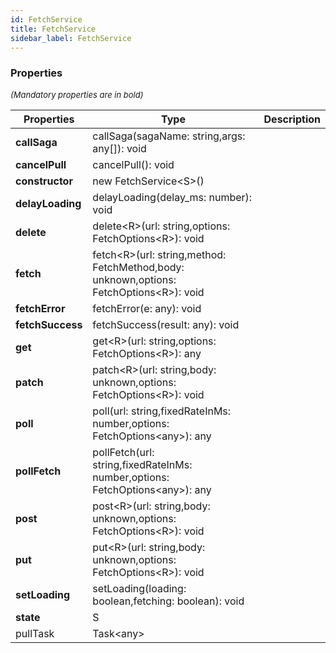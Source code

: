 ```yaml
---
id: FetchService
title: FetchService
sidebar_label: FetchService
---
```




### Properties

<font size="2"><i>(Mandatory properties are in bold)</i></font>

| Properties | Type | Description |
| --------- | ---- | ----------- |
| **callSaga** | callSaga(sagaName: string,args: any[]): void |  |
| **cancelPull** | cancelPull(): void |  |
| **constructor** | new FetchService<S\>() |  |
| **delayLoading** | delayLoading(delay_ms: number): void |  |
| **delete** | delete<R\>(url: string,options: FetchOptions<R\>): void |  |
| **fetch** | fetch<R\>(url: string,method: FetchMethod,body: unknown,options: FetchOptions<R\>): void |  |
| **fetchError** | fetchError(e: any): void |  |
| **fetchSuccess** | fetchSuccess(result: any): void |  |
| **get** | get<R\>(url: string,options: FetchOptions<R\>): any |  |
| **patch** | patch<R\>(url: string,body: unknown,options: FetchOptions<R\>): void |  |
| **poll** | poll(url: string,fixedRateInMs: number,options: FetchOptions<any\>): any |  |
| **pollFetch** | pollFetch(url: string,fixedRateInMs: number,options: FetchOptions<any\>): any |  |
| **post** | post<R\>(url: string,body: unknown,options: FetchOptions<R\>): void |  |
| **put** | put<R\>(url: string,body: unknown,options: FetchOptions<R\>): void |  |
| **setLoading** | setLoading(loading: boolean,fetching: boolean): void |  |
| **state** | S |  |
| pullTask | Task<any\> |  |
